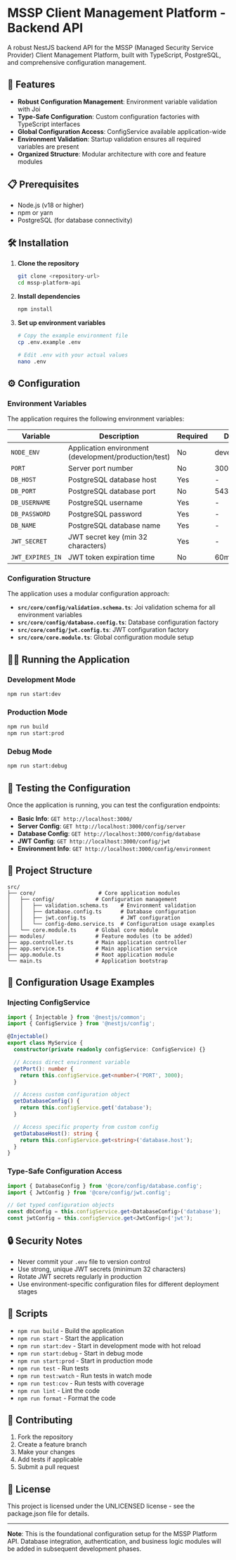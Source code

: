 # MSSP Client Management Platform - Backend API

A robust NestJS backend API for the MSSP (Managed Security Service Provider) Client Management Platform, built with TypeScript, PostgreSQL, and comprehensive configuration management.

## 🚀 Features

- **Robust Configuration Management**: Environment variable validation with Joi
- **Type-Safe Configuration**: Custom configuration factories with TypeScript interfaces
- **Global Configuration Access**: ConfigService available application-wide
- **Environment Validation**: Startup validation ensures all required variables are present
- **Organized Structure**: Modular architecture with core and feature modules

## 📋 Prerequisites

- Node.js (v18 or higher)
- npm or yarn
- PostgreSQL (for database connectivity)

## 🛠️ Installation

1. **Clone the repository**
   ```bash
   git clone <repository-url>
   cd mssp-platform-api
   ```

2. **Install dependencies**
   ```bash
   npm install
   ```

3. **Set up environment variables**
   ```bash
   # Copy the example environment file
   cp .env.example .env
   
   # Edit .env with your actual values
   nano .env
   ```

## ⚙️ Configuration

### Environment Variables

The application requires the following environment variables:

| Variable | Description | Required | Default |
|----------|-------------|----------|---------|
| `NODE_ENV` | Application environment (development/production/test) | No | development |
| `PORT` | Server port number | No | 3000 |
| `DB_HOST` | PostgreSQL database host | Yes | - |
| `DB_PORT` | PostgreSQL database port | No | 5432 |
| `DB_USERNAME` | PostgreSQL username | Yes | - |
| `DB_PASSWORD` | PostgreSQL password | Yes | - |
| `DB_NAME` | PostgreSQL database name | Yes | - |
| `JWT_SECRET` | JWT secret key (min 32 characters) | Yes | - |
| `JWT_EXPIRES_IN` | JWT token expiration time | No | 60m |

### Configuration Structure

The application uses a modular configuration approach:

- **`src/core/config/validation.schema.ts`**: Joi validation schema for all environment variables
- **`src/core/config/database.config.ts`**: Database configuration factory
- **`src/core/config/jwt.config.ts`**: JWT configuration factory
- **`src/core/core.module.ts`**: Global configuration module setup

## 🏃‍♂️ Running the Application

### Development Mode
```bash
npm run start:dev
```

### Production Mode
```bash
npm run build
npm run start:prod
```

### Debug Mode
```bash
npm run start:debug
```

## 🧪 Testing the Configuration

Once the application is running, you can test the configuration endpoints:

- **Basic Info**: `GET http://localhost:3000/`
- **Server Config**: `GET http://localhost:3000/config/server`
- **Database Config**: `GET http://localhost:3000/config/database`
- **JWT Config**: `GET http://localhost:3000/config/jwt`
- **Environment Info**: `GET http://localhost:3000/config/environment`

## 📁 Project Structure

```
src/
├── core/                    # Core application modules
│   ├── config/             # Configuration management
│   │   ├── validation.schema.ts    # Environment validation
│   │   ├── database.config.ts      # Database configuration
│   │   ├── jwt.config.ts           # JWT configuration
│   │   └── config-demo.service.ts  # Configuration usage examples
│   └── core.module.ts      # Global core module
├── modules/                # Feature modules (to be added)
├── app.controller.ts       # Main application controller
├── app.service.ts          # Main application service
├── app.module.ts           # Root application module
└── main.ts                 # Application bootstrap
```

## 🔧 Configuration Usage Examples

### Injecting ConfigService

```typescript
import { Injectable } from '@nestjs/common';
import { ConfigService } from '@nestjs/config';

@Injectable()
export class MyService {
  constructor(private readonly configService: ConfigService) {}

  // Access direct environment variable
  getPort(): number {
    return this.configService.get<number>('PORT', 3000);
  }

  // Access custom configuration object
  getDatabaseConfig() {
    return this.configService.get('database');
  }

  // Access specific property from custom config
  getDatabaseHost(): string {
    return this.configService.get<string>('database.host');
  }
}
```

### Type-Safe Configuration Access

```typescript
import { DatabaseConfig } from '@core/config/database.config';
import { JwtConfig } from '@core/config/jwt.config';

// Get typed configuration objects
const dbConfig = this.configService.get<DatabaseConfig>('database');
const jwtConfig = this.configService.get<JwtConfig>('jwt');
```

## 🔒 Security Notes

- Never commit your `.env` file to version control
- Use strong, unique JWT secrets (minimum 32 characters)
- Rotate JWT secrets regularly in production
- Use environment-specific configuration files for different deployment stages

## 📝 Scripts

- `npm run build` - Build the application
- `npm run start` - Start the application
- `npm run start:dev` - Start in development mode with hot reload
- `npm run start:debug` - Start in debug mode
- `npm run start:prod` - Start in production mode
- `npm run test` - Run tests
- `npm run test:watch` - Run tests in watch mode
- `npm run test:cov` - Run tests with coverage
- `npm run lint` - Lint the code
- `npm run format` - Format the code

## 🤝 Contributing

1. Fork the repository
2. Create a feature branch
3. Make your changes
4. Add tests if applicable
5. Submit a pull request

## 📄 License

This project is licensed under the UNLICENSED license - see the package.json file for details.

---

**Note**: This is the foundational configuration setup for the MSSP Platform API. Database integration, authentication, and business logic modules will be added in subsequent development phases. 